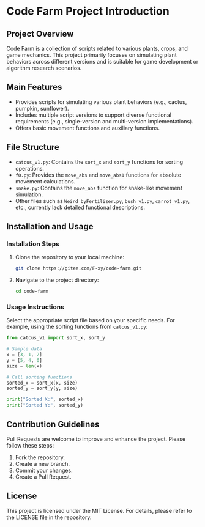 # Code Farm Project Introduction

## Project Overview
Code Farm is a collection of scripts related to various plants, crops, and game mechanics. This project primarily focuses on simulating plant behaviors across different versions and is suitable for game development or algorithm research scenarios.

## Main Features
- Provides scripts for simulating various plant behaviors (e.g., cactus, pumpkin, sunflower).
- Includes multiple script versions to support diverse functional requirements (e.g., single-version and multi-version implementations).
- Offers basic movement functions and auxiliary functions.

## File Structure
- `catcus_v1.py`: Contains the `sort_x` and `sort_y` functions for sorting operations.
- `f0.py`: Provides the `move_abs` and `move_abs1` functions for absolute movement calculations.
- `snake.py`: Contains the `move_abs` function for snake-like movement simulation.
- Other files such as `Weird_byFertilizer.py`, `bush_v1.py`, `carrot_v1.py`, etc., currently lack detailed functional descriptions.

## Installation and Usage
### Installation Steps
1. Clone the repository to your local machine:
   ```bash
   git clone https://gitee.com/F-xy/code-farm.git
   ```
2. Navigate to the project directory:
   ```bash
   cd code-farm
   ```

### Usage Instructions
Select the appropriate script file based on your specific needs. For example, using the sorting functions from `catcus_v1.py`:
```python
from catcus_v1 import sort_x, sort_y

# Sample data
x = [3, 1, 2]
y = [5, 4, 6]
size = len(x)

# Call sorting functions
sorted_x = sort_x(x, size)
sorted_y = sort_y(y, size)

print("Sorted X:", sorted_x)
print("Sorted Y:", sorted_y)
```

## Contribution Guidelines
Pull Requests are welcome to improve and enhance the project. Please follow these steps:
1. Fork the repository.
2. Create a new branch.
3. Commit your changes.
4. Create a Pull Request.

## License
This project is licensed under the MIT License. For details, please refer to the LICENSE file in the repository.